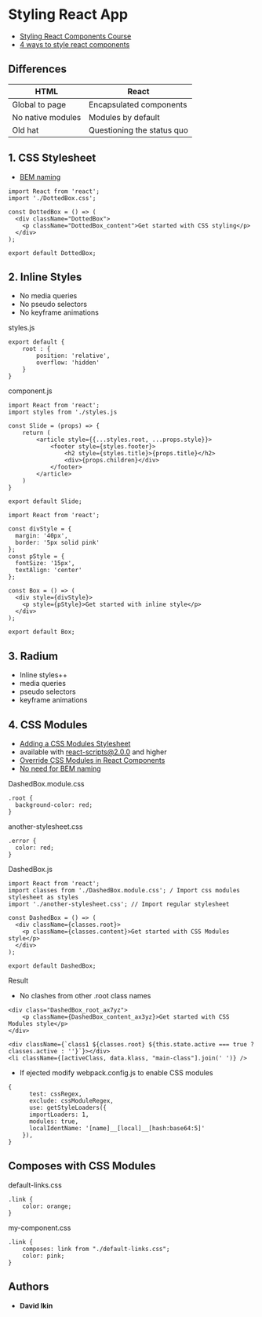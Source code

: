 # Styling React App

* [Styling React Components Course](https://app.pluralsight.com/library/courses/react-styling-components/table-of-contents)
* [4 ways to style react components](https://codeburst.io/4-four-ways-to-style-react-components-ac6f323da822)

## Differences

| HTML              | React                      |
| ----------------- |----------------------------|
| Global to page    | Encapsulated components    |
| No native modules | Modules by default         |
| Old hat           | Questioning the status quo |

## 1. CSS Stylesheet
* [BEM naming](http://getbem.com/naming/)

```
import React from 'react';
import './DottedBox.css';

const DottedBox = () => (
  <div className="DottedBox">
    <p className="DottedBox_content">Get started with CSS styling</p>
  </div>
);

export default DottedBox;
```

## 2. Inline Styles
* No media queries
* No pseudo selectors
* No keyframe animations

styles.js
```
export default {
    root : {
        position: 'relative',
        overflow: 'hidden'
    }
}
```

component.js
```
import React from 'react';
import styles from './styles.js

const Slide = (props) => {
    return (
        <article style={{...styles.root, ...props.style}}>
            <footer style={styles.footer}>
                <h2 style={styles.title}>{props.title}</h2>
                <div>{props.children}</div>
            </footer>
        </article>
    )
}

export default Slide;
```

```
import React from 'react';

const divStyle = {
  margin: '40px',
  border: '5px solid pink'
};
const pStyle = {
  fontSize: '15px',
  textAlign: 'center'
};

const Box = () => (
  <div style={divStyle}>
    <p style={pStyle}>Get started with inline style</p>
  </div>
);

export default Box;
```

## 3. Radium
* Inline styles++
* media queries
* pseudo selectors
* keyframe animations

## 4. CSS Modules
* [Adding a CSS Modules Stylesheet](https://facebook.github.io/create-react-app/docs/adding-a-css-modules-stylesheet)
* available with react-scripts@2.0.0 and higher
* [Override CSS Modules in React Components](https://github.com/pluralsight/react-styleable)
* [No need for BEM naming](http://getbem.com/naming/)

DashedBox.module.css
```
.root {
  background-color: red;
}
```

another-stylesheet.css
```
.error {
  color: red;
}
```

DashedBox.js
```
import React from 'react';
import classes from './DashedBox.module.css'; / Import css modules stylesheet as styles
import './another-stylesheet.css'; // Import regular stylesheet

const DashedBox = () => (
  <div className={classes.root}>
    <p className={classes.content}>Get started with CSS Modules style</p>
  </div>
);

export default DashedBox;
```

Result
* No clashes from other .root class names

```
<div class="DashedBox_root_ax7yz">
    <p className={DashedBox_content_ax3yz}>Get started with CSS Modules style</p>
</div>
```

```
<div className={`class1 ${classes.root} ${this.state.active === true ? classes.active : ''}`}></div>
<li className={[activeClass, data.klass, "main-class"].join(' ')} />
```

* If ejected modify webpack.config.js to enable CSS modules
```
{
	  test: cssRegex,
	  exclude: cssModuleRegex,
	  use: getStyleLoaders({
	  importLoaders: 1,
	  modules: true,
	  localIdentName: '[name]__[local]__[hash:base64:5]'
	}),
}
```

## Composes with CSS Modules
default-links.css
```
.link {
    color: orange;
}
```
my-component.css
```
.link {
    composes: link from "./default-links.css";
    color: pink;
}
```

## Authors

* **David Ikin**